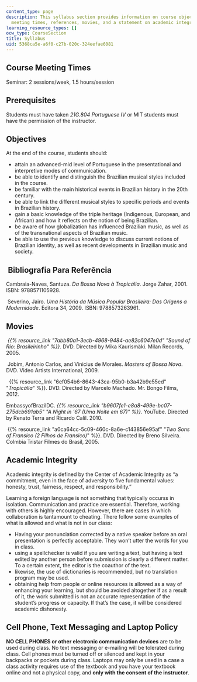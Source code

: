```yaml
---
content_type: page
description: This syllabus section provides information on course objectives, prerequisites,
  meeting times, references, movies, and a statement on academic integrity.
learning_resource_types: []
ocw_type: CourseSection
title: Syllabus
uid: 5368ca5e-a6f0-c27b-020c-324eefae6081
---
```


Course Meeting Times
--------------------

Seminar: 2 sessions/week, 1.5 hours/session

Prerequisites
-------------

Students must have taken _21G.804 Portuguese IV_ or MIT students must have the permission of the instructor. 

Objectives
----------

At the end of the course, students should:

*   attain an advanced-mid level of Portuguese in the presentational and interpretive modes of communication.
*   be able to identify and distinguish the Brazilian musical styles included in the course.
*   be familiar with the main historical events in Brazilian history in the 20th century.
*   be able to link the different musical styles to specific periods and events in Brazilian history.
*   gain a basic knowledge of the triple heritage (Indigenous, European, and African) and how it reflects on the notion of being Brazilian.
*   be aware of how globalization has influenced Brazilian music, as well as of the transnational aspects of Brazilian music.
*   be able to use the previous knowledge to discuss current notions of Brazilian identity, as well as recent developments in Brazilian music and society.

 Bibliografia Para Referência
-----------------------------

Cambraia-Naves, Santuza. _Da Bossa Nova à Tropicália_. Jorge Zahar, 2001. ISBN: 9788571105928.

 Severino, Jairo. _Uma História da Música Popular Brasileira: Das Origens a Modernidade_. Editora 34, 2009. ISBN: 9788573263961. 

Movies
------

 _{{% resource_link "7abb80a1-3ecb-4968-9484-ae82c6047e0d" "Sound of Rio: Brasileirinho" %}}_. DVD. Directed by Mika Kaurismäki. Milan Records, 2005.

 Jobim, Antonio Carlos, and Vinicius de Morales. _Masters of Bossa Nova_. DVD. Video Artists International, 2009. 

  {{% resource_link "6ef054b6-8643-43ca-95b0-b3a42b9e55ed" "_Tropicália_" %}}. DVD. Directed by Marcelo Machado. Mr. Bongo Films, 2012. 

EmbassyofBrazilDC. _{{% resource_link "b9607fe1-e8a8-499e-bc07-275dcb691ab5" "A Night in '67 (Uma Noite em 67)" %}}._ YouTube. Directed by Renato Terra and Ricardo Calil. 2010. 

 {{% resource_link "a0ca64cc-5c09-460c-8a6e-c143856e95af" "_Two Sons of Fransico (2 Filhos de Fransico)_" %}}. DVD. Directed by Breno Silveira. Colmbia Tristar Filmes do Brasil, 2005. 

Academic Integrity
------------------

Academic integrity is defined by the Center of Academic Integrity as “a commitment, even in the face of adversity to five fundamental values: honesty, trust, fairness, respect, and responsibility.”

Learning a foreign language is not something that typically occurss in isolation. Communication and practice are essential. Therefore, working with others is highly encouraged. However, there are cases in which collaboration is tantamount to cheating. There follow some examples of what is allowed and what is not in our class:

*   Having your pronunciation corrected by a native speaker before an oral presentation is perfectly acceptable. They won’t utter the words for you in class.
*   using a spellchecker is valid if you are writing a text, but having a text edited by another person before submission is clearly a different matter. To a certain extent, the editor is the coauthor of the text.
*   likewise, the use of dictionaries is recommended, but no translation program may be used.
*   obtaining help from people or online resources is allowed as a way of enhancing your learning, but should be avoided altogether if as a result of it, the work submitted is not an accurate representation of the student’s progress or capacity. If that’s the case, it will be considered academic dishonesty.

Cell Phone, Text Messaging and Laptop Policy
--------------------------------------------

**NO CELL PHONES or other electronic communication devices** are to be used during class. No text messaging or e-mailing will be tolerated during class. Cell phones must be turned off or silenced and kept in your backpacks or pockets during class. Laptops may only be used in a case a class activity requires use of the textbook and you have your textbook online and not a physical copy, and **only with the consent of the instructor**.